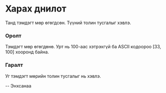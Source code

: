 Харах днилот
============
 
Танд тэмдэгт мөр өгөгдсөн. Түүний толин тусгалыг хэвлэ.
 
### Оролт
Тэмдэгт мөр өгөгдөнө. Урт нь $100$-аас хэтрэхгүй ба ASCII кодоороо [$33, 100$] хооронд байна.
 
### Гаралт

Уг тэмдэгт мөрийн толин тусгалыг нь хэвлэ.
 
-- Энхсанаа
